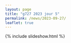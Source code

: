 ```yaml
---
layout: page
title: "g727 2023 jour 5"
permalink: /news/2023-09-27/
leaflet: true
---
```

{% include slideshow.html %}